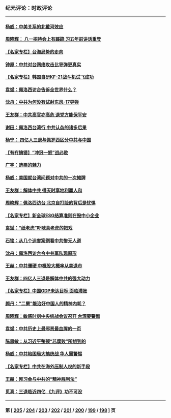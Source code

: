 ### 纪元评论：时政评论
---
#### [杨威：中美关系的北戴河效应](../../pages/nsc1025/n13797232.md) 
#### [周晓辉： 八一招待会上有蹊跷  习五年前讲话重登](../../pages/nsc1025/n13797100.md) 
#### [【名家专栏】台海局势的走向](../../pages/nsc1025/n13796909.md) 
#### [钟原：中共对台网络攻击比导弹更真实](../../pages/nsc1025/n13796789.md) 
#### [【名家专栏】韩国自研KF-21战斗机试飞成功](../../pages/nsc1025/n13796422.md) 
#### [袁斌：佩洛西访台告诉全世界什么？](../../pages/nsc1025/n13796224.md) 
#### [沈舟：中共为何没有试射东风-17导弹](../../pages/nsc1025/n13795986.md) 
#### [王友群：中共高官亦高危 退党方能保平安](../../pages/nsc1025/n13795881.md) 
#### [谢田：佩洛西台湾行 中共认怂的诸多后果](../../pages/nsc1025/n13795734.md) 
#### [杨宁： 四亿人三退与佩罗西区分中共与中国](../../pages/nsc1025/n13795721.md) 
#### [【有冇搞错】“冲冠一怒”战必败](../../pages/nsc1025/n13795285.md) 
#### [广宇：选票的魅力](../../pages/nsc1025/n13795197.md) 
#### [杨威：美国就台湾问题对中共的一次摊牌](../../pages/nsc1025/n13795094.md) 
#### [王友群：解体中共 得天时享地利赢人和](../../pages/nsc1025/n13795061.md) 
#### [周晓辉：佩洛西访台 北京自打脸的背后是忧惧](../../pages/nsc1025/n13794894.md) 
#### [【名家专栏】新全球ESG结算准则在毁中小企业](../../pages/nsc1025/n13794724.md) 
#### [袁斌：“纸老虎”吓唬真老虎的把戏](../../pages/nsc1025/n13794554.md) 
#### [石铭：从几个迫害案例看中共惨无人道](../../pages/nsc1025/n13794517.md) 
#### [沈舟：佩洛西访台令中共军队现原形](../../pages/nsc1025/n13794341.md) 
#### [王赫：中共僵硬 中概股大概率从美退市](../../pages/nsc1025/n13794319.md) 
#### [王友群：四亿人三退是解体中共的强大动力](../../pages/nsc1025/n13794138.md) 
#### [【名家专栏】中国GDP未达目标 面临滞胀](../../pages/nsc1025/n13793963.md) 
#### [颜丹：“二舅”能治好中国人的精神内耗？](../../pages/nsc1025/n13794111.md) 
#### [周晓辉：敏感时刻中央统战会议召开 台湾要警惕](../../pages/nsc1025/n13793404.md) 
#### [袁斌：中共历史上最邪恶最血腥的一页](../../pages/nsc1025/n13793834.md) 
#### [陈思敏：从习近平整顿“芯腐败”所想到的](../../pages/nsc1025/n13793789.md) 
#### [杨威：中共陷困局大搞统战 华人需警惕](../../pages/nsc1025/n13793590.md) 
#### [【名家专栏】中共在海外压制人权的新手段](../../pages/nsc1025/n13793240.md) 
#### [王赫：拜习会与中共的“精神胜利法”](../../pages/nsc1025/n13793087.md) 
#### [觅真：三退临近四亿 《九评》功不可没](../../pages/nsc1025/n13793064.md) 

---
#### 第 [ [205](./205.md) / [204](./204.md) / [203](./203.md) / [202](./202.md) / [201](./201.md) / [200](./200.md) / [199](./199.md) / [198](./198.md) ] 页
